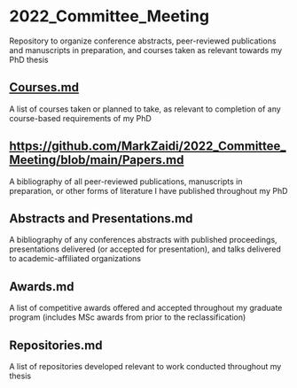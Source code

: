 # 2022_Committee_Meeting
Repository to organize conference abstracts, peer-reviewed publications and manuscripts in preparation, and courses taken as relevant towards my PhD thesis
## [Courses.md](https://github.com/MarkZaidi/2022_Committee_Meeting/blob/main/Courses.md)
A list of courses taken or planned to take, as relevant to completion of any course-based requirements of my PhD
## https://github.com/MarkZaidi/2022_Committee_Meeting/blob/main/Papers.md
A bibliography of all peer-reviewed publications, manuscripts in preparation, or other forms of literature I have published throughout my PhD
## Abstracts and Presentations.md
A bibliography of any conferences abstracts with published proceedings, presentations delivered (or accepted for presentation), and talks delivered to academic-affiliated organizations
## Awards.md
A list of competitive awards offered and accepted throughout my graduate program (includes MSc awards from prior to the reclassification)
## Repositories.md
A list of repositories developed relevant to work conducted throughout my thesis
